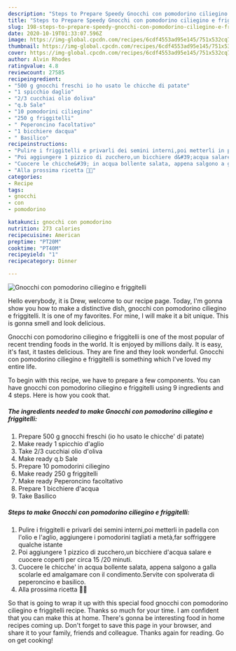 ```yaml
---
description: "Steps to Prepare Speedy Gnocchi con pomodorino ciliegino e friggitelli"
title: "Steps to Prepare Speedy Gnocchi con pomodorino ciliegino e friggitelli"
slug: 198-steps-to-prepare-speedy-gnocchi-con-pomodorino-ciliegino-e-friggitelli
date: 2020-10-19T01:33:07.596Z
image: https://img-global.cpcdn.com/recipes/6cdf4553ad95e145/751x532cq70/gnocchi-con-pomodorino-ciliegino-e-friggitelli-recipe-main-photo.jpg
thumbnail: https://img-global.cpcdn.com/recipes/6cdf4553ad95e145/751x532cq70/gnocchi-con-pomodorino-ciliegino-e-friggitelli-recipe-main-photo.jpg
cover: https://img-global.cpcdn.com/recipes/6cdf4553ad95e145/751x532cq70/gnocchi-con-pomodorino-ciliegino-e-friggitelli-recipe-main-photo.jpg
author: Alvin Rhodes
ratingvalue: 4.8
reviewcount: 27585
recipeingredient:
- "500 g gnocchi freschi io ho usato le chicche di patate"
- "1 spicchio daglio"
- "2/3 cucchiai olio doliva"
- "q.b Sale"
- "10 pomodorini ciliegino"
- "250 g friggitelli"
- " Peperoncino facoltativo"
- "1 bicchiere dacqua"
- " Basilico"
recipeinstructions:
- "Pulire i friggitelli e privarli dei semini interni,poi metterli in padella con l&#39;olio e l&#39;aglio, aggiungere i pomodorini tagliati a metà,far soffriggere qualche istante"
- "Poi aggiungere 1 pizzico di zucchero,un bicchiere d&#39;acqua salare e cuocere coperti per circa 15 /20 minuti."
- "Cuocere le chicche&#39; in acqua bollente salata, appena salgono a galla scolarle ed amalgamare con il condimento.Servite con spolverata di peperoncino e basilico."
- "Alla prossima ricetta 👩‍🍳"
categories:
- Recipe
tags:
- gnocchi
- con
- pomodorino

katakunci: gnocchi con pomodorino 
nutrition: 273 calories
recipecuisine: American
preptime: "PT20M"
cooktime: "PT40M"
recipeyield: "1"
recipecategory: Dinner

---
```



![Gnocchi con pomodorino ciliegino e friggitelli](https://img-global.cpcdn.com/recipes/6cdf4553ad95e145/751x532cq70/gnocchi-con-pomodorino-ciliegino-e-friggitelli-recipe-main-photo.jpg)

Hello everybody, it is Drew, welcome to our recipe page. Today, I'm gonna show you how to make a distinctive dish, gnocchi con pomodorino ciliegino e friggitelli. It is one of my favorites. For mine, I will make it a bit unique. This is gonna smell and look delicious.



Gnocchi con pomodorino ciliegino e friggitelli is one of the most popular of recent trending foods in the world. It is enjoyed by millions daily. It is easy, it's fast, it tastes delicious. They are fine and they look wonderful. Gnocchi con pomodorino ciliegino e friggitelli is something which I've loved my entire life.


To begin with this recipe, we have to prepare a few components. You can have gnocchi con pomodorino ciliegino e friggitelli using 9 ingredients and 4 steps. Here is how you cook that.

<!--inarticleads1-->

##### The ingredients needed to make Gnocchi con pomodorino ciliegino e friggitelli:

1. Prepare 500 g gnocchi freschi (io ho usato le chicche&#39; di patate)
1. Make ready 1 spicchio d&#39;aglio
1. Take 2/3 cucchiai olio d&#39;oliva
1. Make ready q.b Sale
1. Prepare 10 pomodorini ciliegino
1. Make ready 250 g friggitelli
1. Make ready  Peperoncino facoltativo
1. Prepare 1 bicchiere d&#39;acqua
1. Take  Basilico




<!--inarticleads2-->

##### Steps to make Gnocchi con pomodorino ciliegino e friggitelli:

1. Pulire i friggitelli e privarli dei semini interni,poi metterli in padella con l&#39;olio e l&#39;aglio, aggiungere i pomodorini tagliati a metà,far soffriggere qualche istante
1. Poi aggiungere 1 pizzico di zucchero,un bicchiere d&#39;acqua salare e cuocere coperti per circa 15 /20 minuti.
1. Cuocere le chicche&#39; in acqua bollente salata, appena salgono a galla scolarle ed amalgamare con il condimento.Servite con spolverata di peperoncino e basilico.
1. Alla prossima ricetta 👩‍🍳




So that is going to wrap it up with this special food gnocchi con pomodorino ciliegino e friggitelli recipe. Thanks so much for your time. I am confident that you can make this at home. There's gonna be interesting food in home recipes coming up. Don't forget to save this page in your browser, and share it to your family, friends and colleague. Thanks again for reading. Go on get cooking!
